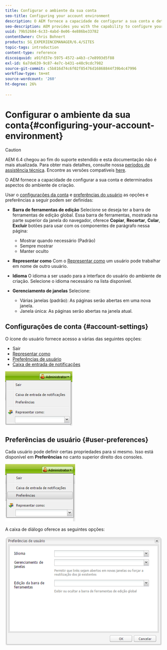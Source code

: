 ```yaml
---
title: Configurar o ambiente da sua conta
seo-title: Configuring your account environment
description: O AEM fornece a capacidade de configurar a sua conta e determinados aspectos do ambiente de criação.
seo-description: AEM provides you with the capability to configure your account and certain aspects of the author environment.
uuid: 79b52684-6c33-4abd-8e06-4e886be33782
contentOwner: Chris Bohnert
products: SG_EXPERIENCEMANAGER/6.4/SITES
topic-tags: introduction
content-type: reference
discoiquuid: a91fd37e-5975-4572-a4b3-c7e8993d5f88
exl-id: 6a7de639-9c87-4e7c-b431-e48c9cdc7982
source-git-commit: c5b816d74c6f02f85476d16868844f39b4c47996
workflow-type: tm+mt
source-wordcount: '260'
ht-degree: 26%

---
```


# Configurar o ambiente da sua conta{#configuring-your-account-environment}

>[!CAUTION]
>
>AEM 6.4 chegou ao fim do suporte estendido e esta documentação não é mais atualizada. Para obter mais detalhes, consulte nossa [períodos de assistência técnica](https://helpx.adobe.com/br/support/programs/eol-matrix.html). Encontre as versões compatíveis [here](https://experienceleague.adobe.com/docs/).

O AEM fornece a capacidade de configurar a sua conta e determinados aspectos do ambiente de criação.

Usar o [configurações da conta](#account-settings) e [preferências do usuário](#user-preferences) as opções e preferências a seguir podem ser definidas:

* **Barra de ferramentas de edição**
Selecione se deseja ter a barra de ferramentas de edição global. Essa barra de ferramentas, mostrada na parte superior da janela do navegador, oferece 
**Copiar**, **Recortar**, **Colar**, **Excluir** botões para usar com os componentes de parágrafo nessa página:

   * Mostrar quando necessário (Padrão)
   * Sempre mostrar
   * Manter oculto

* **Representar como**
Com o [Representar como](/help/sites-administering/security.md#impersonating-another-user) um usuário pode trabalhar em nome de outro usuário.

* **Idioma**
O idioma a ser usado para a interface do usuário do ambiente de criação. Selecione o idioma necessário na lista disponível.

* **Gerenciamento de janelas**
Selecione:

   * Várias janelas (padrão): As páginas serão abertas em uma nova janela.
   * Janela única: As páginas serão abertas na janela atual.

## Configurações de conta {#account-settings}

O ícone do usuário fornece acesso a várias das seguintes opções:

* Sair
* [Representar como](/help/sites-administering/security.md#impersonating-another-user)
* [Preferências de usuário](#user-preferences)
* [Caixa de entrada de notificações](/help/sites-classic-ui-authoring/author-env-inbox.md)

![chlimage_1-170](assets/chlimage_1-170.png)

## Preferências de usuário {#user-preferences}

Cada usuário pode definir certas propriedades para si mesmo. Isso está disponível em **Preferências** no canto superior direito dos consoles.

![screen_shot_2012-02-08at105033am](assets/screen_shot_2012-02-08at105033am.png)

A caixa de diálogo oferece as seguintes opções:

![chlimage_1-171](assets/chlimage_1-171.png)
